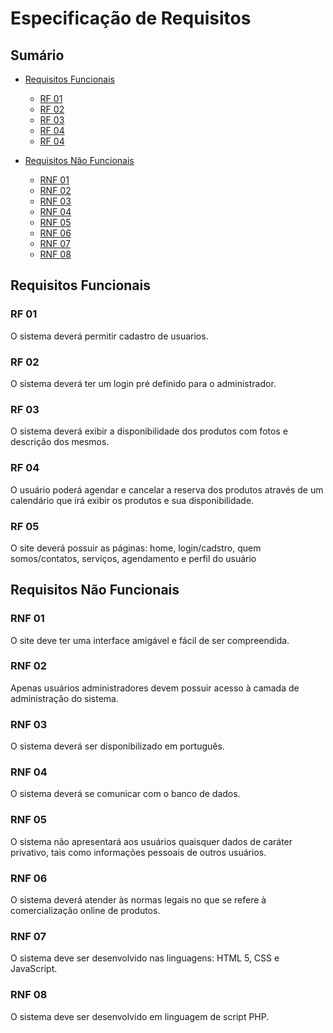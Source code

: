 # Especificação de Requisitos

## Sumário

- [Requisitos Funcionais](#requisitos-funcionais)
    + [RF 01](#rf-01) 
    + [RF 02](#rf-02)
    + [RF 03](#rf-03)
    + [RF 04](#rf-04)
    + [RF 04](#rf-05)

- [Requisitos Não Funcionais](#requisitos-não-funcionais)
    + [RNF 01](#rnf-01)
    + [RNF 02](#rnf-02)
    + [RNF 03](#rnf-03)
    + [RNF 04](#rnf-04)
    + [RNF 05](#rnf-05)
    + [RNF 06](#rnf-06)
    + [RNF 07](#rnf-07)
    + [RNF 08](#rnf-08)

## Requisitos Funcionais

### RF 01

O sistema deverá permitir cadastro de usuarios.

### RF 02 

O sistema deverá ter um login pré definido para o administrador.
                                               
### RF 03

 O sistema deverá exibir a disponibilidade dos produtos com fotos e descrição dos mesmos.

### RF 04

 O usuário poderá agendar e cancelar a reserva dos produtos através de um calendário que irá exibir os produtos e sua disponibilidade.
 
### RF 05

 O site deverá possuir as páginas: home, login/cadstro, quem somos/contatos, serviços, agendamento e perfil do usuário







## Requisitos Não Funcionais

### RNF 01

 O site deve ter uma interface amigável e fácil de ser compreendida.

 ### RNF 02

 Apenas usuários administradores devem possuir acesso à camada de administração do sistema.


 ### RNF 03

 O sistema deverá ser disponibilizado em português.

 ### RNF 04   

 O sistema deverá se comunicar com o banco de dados.

 ### RNF 05

 O sistema não apresentará aos usuários quaisquer dados de caráter privativo, tais como informações pessoais de outros usuários.

 ### RNF 06

 O sistema deverá atender às normas legais no que se refere à comercialização online de produtos.

 ### RNF 07

O sistema deve ser desenvolvido nas linguagens: HTML 5, CSS e JavaScript.

 ### RNF 08

O sistema deve ser desenvolvido em linguagem de script PHP.





  
